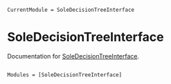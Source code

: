 ```@meta
CurrentModule = SoleDecisionTreeInterface
```

# SoleDecisionTreeInterface

Documentation for [SoleDecisionTreeInterface](https://github.com/giopaglia/SoleDecisionTreeInterface.jl).

```@index
```

```@autodocs
Modules = [SoleDecisionTreeInterface]
```
